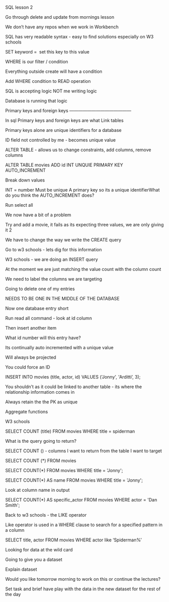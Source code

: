 SQL lesson 2 


Go through delete and update from mornings lesson

We don’t have any repos when we work in Workbench 

SQL has very readable syntax - easy to find solutions especially on W3 schools 

SET keyword =  set this key to this value 

WHERE is our filter / condition 

Everything outside create will have a condition 

Add WHERE condition to READ operation 

SQL is accepting logic NOT me writing logic

Database is running that logic 


Primary keys and foreign keys 
—————————————— 

In sql Primary keys and foreign keys  are what Link tables

Primary keys alone are unique identifiers for a database 

ID field not controlled by me - becomes unique value 

ALTER TABLE - allows us to change constraints, add columns, remove columns 

ALTER TABLE  movies ADD id INT UNQUIE PRIMARY KEY AUTO_INCREMENT 

Break down values 

INT = number 
Must be unique 
A primary key so its a unique identifierWhat do you think the AUTO_INCREMENT does?

Run select all 

We now have a bit of a problem 

Try and add a movie, it fails as its expecting three values, we are only giving it 2  

We have to change the way we write the CREATE query 

Go to w3 schools - lets dig for this information 

W3 schools - we are doing an INSERT query 

At the moment we are just matching the value count with the column count

We need to label the columns we are targeting 

Going to delete one of my entries 

NEEDS TO BE ONE IN THE MIDDLE OF THE DATABASE

Now one database entry short 

Run read all command - look at id column 

Then insert another item 

What id number will this entry have?

Its continually auto incremented with a unique value

Will always be projected 

You could force an ID 

INSERT INTO movies (title, actor, id) VALUES ('Jonny', 'Arditti’, 3);

You shouldn’t as it could be linked to another table - its where the relationship information comes in

Always retain the the PK as unique 

Aggregate functions

W3 schools 

SELECT COUNT (title)
FROM movies
WHERE title  = spiderman 

What is the query going to return? 

SELECT COUNT () - columns I want to return from the table I want to target

SELECT COUNT (*) FROM movies 

SELECT COUNT(*) FROM movies WHERE title = 'Jonny';  

SELECT COUNT(*) AS name FROM movies WHERE title = 'Jonny';  

Look at column name in output 

SELECT COUNT(*) AS specific_actor FROM movies WHERE actor = 'Dan Smith'; 

Back to w3 schools - the LIKE operator

Like operator is used in a WHERE clause to search for a specified pattern in a column 

SELECT  title, actor FROM movies WHERE actor like ‘Spiderman%’ 

Looking for data at the wild card 

Going to give you a dataset 

Explain dataset  

Would you like tomorrow morning to work on this or continue the lectures? 

Set task and brief have play with the data in the new dataset for the rest of the day